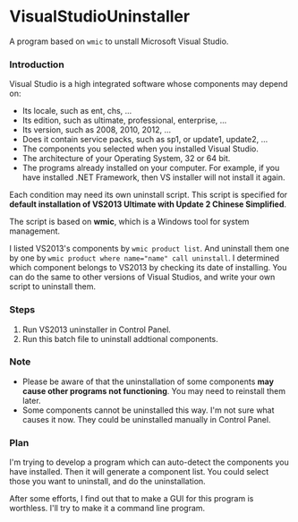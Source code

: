 # VisualStudioUninstaller
A program based on `wmic` to unstall Microsoft Visual Studio.

### Introduction
Visual Studio is a high integrated software whose components may depend on:

* Its locale, such as ent, chs, ...
* Its edition, such as ultimate, professional, enterprise, ...
* Its version, such as 2008, 2010, 2012, ...
* Does it contain service packs, such as sp1, or update1, update2, ...
* The components you selected when you installed Visual Studio.
* The architecture of your Operating System, 32 or 64 bit.
* The programs already installed on your computer. For example, if you have installed .NET Framework, then VS installer will not install it again.

Each condition may need its own uninstall script. This script is specified for **default installation of VS2013 Ultimate with Update 2 Chinese Simplified**.

The script is based on **wmic**, which is a Windows tool for system management.

I listed VS2013's components by `wmic product list`. And uninstall them one by one by `wmic product where name="name" call uninstall`. I determined which component belongs to VS2013 by checking its date of installing. You can do the same to other versions of Visual Studios, and write your own script to uninstall them.

### Steps
1. Run VS2013 uninstaller in Control Panel.
2. Run this batch file to uninstall addtional components.

### Note
* Please be aware of that the uninstallation of some components **may cause other programs not functioning**. You may need to reinstall them later.
* Some components cannot be uninstalled this way. I'm not sure what causes it now. They could be uninstalled manually in Control Panel.

### Plan
I'm trying to develop a program which can auto-detect the components you have installed. Then it will generate a component list. You could select those you want to uninstall, and do the uninstallation.

After some efforts, I find out that to make a GUI for this program is worthless. I'll try to make it a command line program.